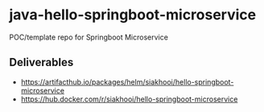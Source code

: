 # java-hello-springboot-microservice
POC/template repo for Springboot Microservice

## Deliverables
- https://artifacthub.io/packages/helm/siakhooi/hello-springboot-microservice
- https://hub.docker.com/r/siakhooi/hello-springboot-microservice
